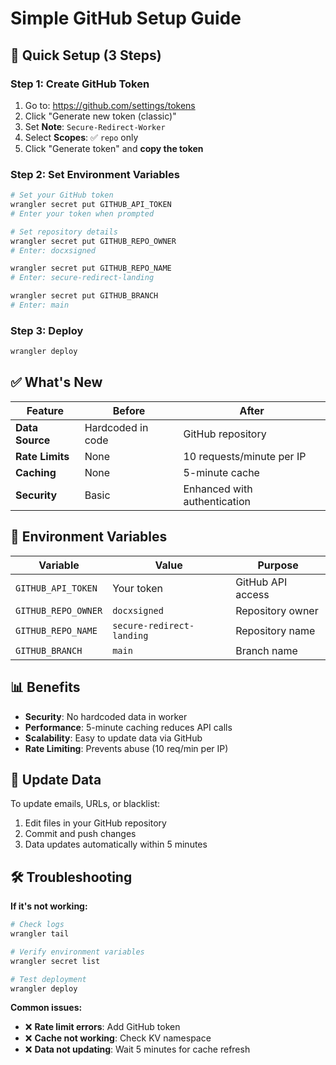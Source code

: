 # Simple GitHub Setup Guide

## 🔐 Quick Setup (3 Steps)

### Step 1: Create GitHub Token
1. Go to: https://github.com/settings/tokens
2. Click "Generate new token (classic)"
3. Set **Note**: `Secure-Redirect-Worker`
4. Select **Scopes**: ✅ `repo` only
5. Click "Generate token" and **copy the token**

### Step 2: Set Environment Variables
```bash
# Set your GitHub token
wrangler secret put GITHUB_API_TOKEN
# Enter your token when prompted

# Set repository details
wrangler secret put GITHUB_REPO_OWNER
# Enter: docxsigned

wrangler secret put GITHUB_REPO_NAME  
# Enter: secure-redirect-landing

wrangler secret put GITHUB_BRANCH
# Enter: main
```

### Step 3: Deploy
```bash
wrangler deploy
```

## ✅ What's New

| Feature | Before | After |
|---------|--------|-------|
| **Data Source** | Hardcoded in code | GitHub repository |
| **Rate Limits** | None | 10 requests/minute per IP |
| **Caching** | None | 5-minute cache |
| **Security** | Basic | Enhanced with authentication |

## 🔧 Environment Variables

| Variable | Value | Purpose |
|----------|-------|---------|
| `GITHUB_API_TOKEN` | Your token | GitHub API access |
| `GITHUB_REPO_OWNER` | `docxsigned` | Repository owner |
| `GITHUB_REPO_NAME` | `secure-redirect-landing` | Repository name |
| `GITHUB_BRANCH` | `main` | Branch name |

## 📊 Benefits

- **Security**: No hardcoded data in worker
- **Performance**: 5-minute caching reduces API calls
- **Scalability**: Easy to update data via GitHub
- **Rate Limiting**: Prevents abuse (10 req/min per IP)

## 🔄 Update Data

To update emails, URLs, or blacklist:
1. Edit files in your GitHub repository
2. Commit and push changes
3. Data updates automatically within 5 minutes

## 🛠️ Troubleshooting

**If it's not working:**
```bash
# Check logs
wrangler tail

# Verify environment variables
wrangler secret list

# Test deployment
wrangler deploy
```

**Common issues:**
- ❌ **Rate limit errors**: Add GitHub token
- ❌ **Cache not working**: Check KV namespace
- ❌ **Data not updating**: Wait 5 minutes for cache refresh 
